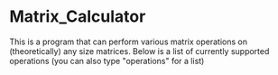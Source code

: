 # Matrix_Calculator
This is a program that can perform various matrix operations on (theoretically) any size matrices. Below is a list of currently supported operations (you can also type "operations" for a list)
